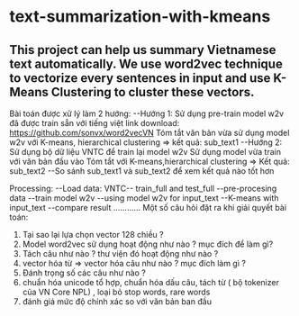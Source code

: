 # text-summarization-with-kmeans
This project can help us summary Vietnamese text automatically. We use word2vec technique to vectorize every sentences in input and use K-Means Clustering to cluster these vectors.
----
Bài toán được xử lý làm 2 hướng:
--Hướng 1: Sử dụng pre-train model w2v đã được train sẵn với tiếng việt 
           link download: https://github.com/sonvx/word2vecVN
           Tóm tắt văn bản vừa sử dụng model w2v với K-means, hierarchical clustering 
           => kết quả: sub_text1
--Hướng 2: Sử dụng bộ dữ liệu VNTC để train lại model w2v 
           Sử dụng model vừa train với văn bản đầu vào
           Tóm tắt với K-means,hierarchical clustering
           => Kết quả: sub_text2
--So sánh sub_text1 và sub_text2 để xem kết quả nào tốt hơn 

Processing:
--Load data: VNTC-- train_full and test_full
--pre-procesing data
--train model w2v 
--using model w2v for input_text
--K-means with input_text
--compare result 
............
Một số câu hỏi đặt ra khi giải quyết bài toán: 
1. Tại sao lại lựa chọn vector 128 chiều ?
2. Model word2vec sử dụng hoạt động như nào ? mục đích để làm gì?
3. Tách câu như nào ? thư viện đó hoạt động như nào ?
4. vector hóa từ => vector hóa câu như nào ? mục đích làm gì ?
5. Đánh trọng số các câu như nào ? 
6. chuẩn hóa unicode tổ hợp, chuẩn hóa dấu câu, tách từ ( bộ tokenizer của VN Core NPL) , loại bỏ stop words, rare words
7. đánh giá mức độ chính xác so với văn bản ban đầu  


